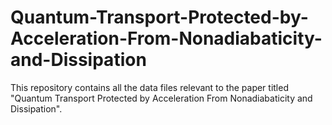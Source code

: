# Quantum-Transport-Protected-by-Acceleration-From-Nonadiabaticity-and-Dissipation
This repository contains all the data files relevant to the paper titled "Quantum Transport Protected by Acceleration From Nonadiabaticity and Dissipation".
